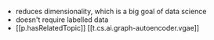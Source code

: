 

- reduces dimensionality, which is a big goal of data science
- doesn't require labelled data
- [[p.hasRelatedTopic]] [[t.cs.ai.graph-autoencoder.vgae]]